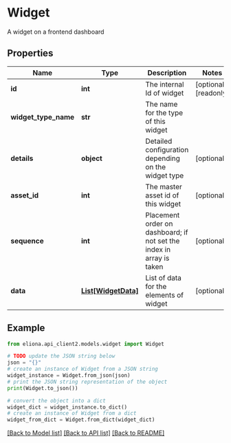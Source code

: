 # Widget

A widget on a frontend dashboard

## Properties

Name | Type | Description | Notes
------------ | ------------- | ------------- | -------------
**id** | **int** | The internal Id of widget | [optional] [readonly] 
**widget_type_name** | **str** | The name for the type of this widget | 
**details** | **object** | Detailed configuration depending on the widget type | [optional] 
**asset_id** | **int** | The master asset id of this widget | [optional] 
**sequence** | **int** | Placement order on dashboard; if not set the index in array is taken | [optional] 
**data** | [**List[WidgetData]**](WidgetData.md) | List of data for the elements of widget | [optional] 

## Example

```python
from eliona.api_client2.models.widget import Widget

# TODO update the JSON string below
json = "{}"
# create an instance of Widget from a JSON string
widget_instance = Widget.from_json(json)
# print the JSON string representation of the object
print(Widget.to_json())

# convert the object into a dict
widget_dict = widget_instance.to_dict()
# create an instance of Widget from a dict
widget_from_dict = Widget.from_dict(widget_dict)
```
[[Back to Model list]](../README.md#documentation-for-models) [[Back to API list]](../README.md#documentation-for-api-endpoints) [[Back to README]](../README.md)


